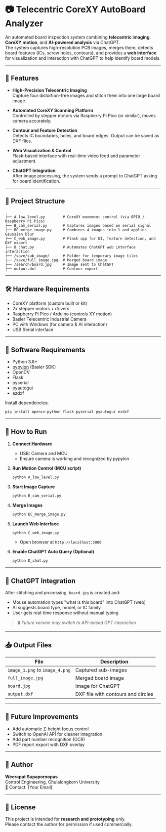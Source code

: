# 📷 Telecentric CoreXY AutoBoard Analyzer

An automated board inspection system combining **telecentric imaging**, **CoreXY motion**, and **AI-powered analysis** via ChatGPT.  
The system captures high-resolution PCB images, merges them, detects board features (ICs, screw holes, contours), and provides a **web interface** for visualization and interaction with ChatGPT to help identify board models.

---

## 🔧 Features

- **High-Precision Telecentric Imaging**  
  Capture four distortion-free images and stitch them into one large board image.

- **Automated CoreXY Scanning Platform**  
  Controlled by stepper motors via Raspberry Pi Pico (or similar), moves camera accurately.

- **Contour and Feature Detection**  
  Detects IC boundaries, holes, and board edges. Output can be saved as DXF files.

- **Web Visualization & Control**  
  Flask-based interface with real-time video feed and parameter adjustment.

- **ChatGPT Integration**  
  After image processing, the system sends a prompt to ChatGPT asking for board identification.

---

## 📁 Project Structure

```
.
├── A_low_level.py        # CoreXY movement control (via GPIO / Raspberry Pi Pico)
├── B_cam_serial.py       # Captures images based on serial signal
├── BC_merge_image.py     # Combines 4 images into 1 and applies Gaussian blur
├── C_web_image.py        # Flask app for UI, feature detection, and DXF export
├── D_chat.py             # Automates ChatGPT web interface interaction
├── /save/sub_image/      # Folder for temporary image tiles
├── /save/full_image.jpg  # Merged board image
├── /search/board.jpg     # Image sent to ChatGPT
├── output.dxf            # Contour export
```

---

## 🛠️ Hardware Requirements

- CoreXY platform (custom built or kit)
- 2x stepper motors + drivers
- Raspberry Pi Pico / Arduino (controls XY motion)
- Basler Telecentric Industrial Camera
- PC with Windows (for camera & AI interaction)
- USB Serial interface

---

## 🧪 Software Requirements

- Python 3.8+
- [pypylon](https://github.com/basler/pypylon) (Basler SDK)
- OpenCV
- Flask
- pyserial
- pyautogui
- ezdxf

Install dependencies:
```bash
pip install opencv-python flask pyserial pyautogui ezdxf
```

---

## 🚀 How to Run

1. **Connect Hardware**
   - USB: Camera and MCU
   - Ensure camera is working and recognized by pypylon

2. **Run Motion Control (MCU script)**
   ```bash
   python A_low_level.py
   ```

3. **Start Image Capture**
   ```bash
   python B_cam_serial.py
   ```

4. **Merge Images**
   ```bash
   python BC_merge_image.py
   ```

5. **Launch Web Interface**
   ```bash
   python C_web_image.py
   ```
   - Open browser at `http://localhost:5000`

6. **Enable ChatGPT Auto Query (Optional)**
   ```bash
   python D_chat.py
   ```

---

## 🧠 ChatGPT Integration

After stitching and processing, `board.jpg` is created and:
- Mouse automation types "what is this board" into ChatGPT (web)
- AI suggests board type, model, or IC family
- User gets real-time response without manual typing

> 🔒 *Future version may switch to API-based GPT interaction*

---

## 📤 Output Files

| File | Description |
|------|-------------|
| `image_1.png` to `image_4.png` | Captured sub-images |
| `full_image.jpg` | Merged board image |
| `board.jpg` | Image for ChatGPT |
| `output.dxf` | DXF file with contours and circles |

---

## 📌 Future Improvements

- Add automatic Z-height focus control
- Switch to OpenAI API for cleaner integration
- Add part number recognition (OCR)
- PDF report export with DXF overlay

---

## 👤 Author

**Weerapat Supapornopas**  
Control Engineering, Chulalongkorn University  
📧 Contact: [Your Email]

---

## 📝 License

This project is intended for **research and prototyping** only.  
Please contact the author for permission if used commercially.
